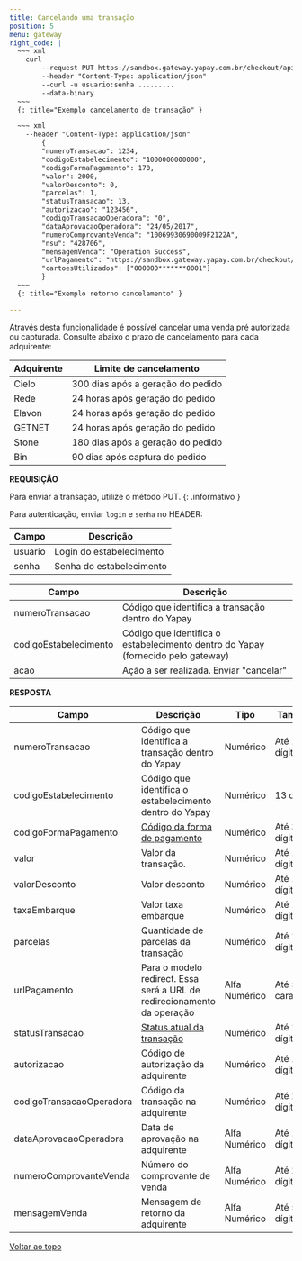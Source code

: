 ```yaml
---
title: Cancelando uma transação
position: 5
menu: gateway
right_code: |
  ~~~ xml
    curl
        --request PUT https://sandbox.gateway.yapay.com.br/checkout/api/v2/transacao/10000000000000/1234/cancelar
        --header "Content-Type: application/json"
        --curl -u usuario:senha .........
        --data-binary
  ~~~
  {: title="Exemplo cancelamento de transação" }

  ~~~ xml
    --header "Content-Type: application/json"
        {
        "numeroTransacao": 1234,
        "codigoEstabelecimento": "1000000000000",
        "codigoFormaPagamento": 170,
        "valor": 2000,
        "valorDesconto": 0,
        "parcelas": 1,
        "statusTransacao": 13,
        "autorizacao": "123456",
        "codigoTransacaoOperadora": "0",
        "dataAprovacaoOperadora": "24/05/2017",
        "numeroComprovanteVenda": "10069930690009F2122A",
        "nsu": "428706",
        "mensagemVenda": "Operation Success",
        "urlPagamento": "https://sandbox.gateway.yapay.com.br/checkout/PagamentoCielo/PagamentoCielo.do?cod=14956291484887110cf2a-9aeb-4b34-a869-1a61f0611b66",
        "cartoesUtilizados": ["000000*******0001"]
        }
  ~~~
  {: title="Exemplo retorno cancelamento" }

---
```



Através desta funcionalidade é possível cancelar uma venda pré autorizada ou capturada. Consulte abaixo o prazo de cancelamento para cada adquirente:

| Adquirente | Limite de cancelamento            |
|------------|-----------------------------------|
| Cielo      | 300 dias após a geração do pedido |
| Rede       | 24 horas após geração do pedido   |
| Elavon     | 24 horas após geração do pedido   |
| GETNET     | 24 horas após geração do pedido   |
| Stone      | 180 dias após a geração do pedido |
| Bin        | 90 dias após captura do pedido    |

**REQUISIÇÃO**

<i class="fa fa-info-circle" aria-hidden="true"></i> Para enviar a transação, utilize o método <span class="put">PUT</span>.
{: .informativo }

 Para autenticação, enviar `login` e `senha` no HEADER:

| Campo    | Descrição                |
|----------|--------------------------|
| usuario  | Login do estabelecimento |
| senha    | Senha do estabelecimento |


| Campo                 | Descrição                                                                            |
|-----------------------|--------------------------------------------------------------------------------------|
| numeroTransacao       | Código que identifica a transação dentro do Yapay                                 |
| codigoEstabelecimento | Código que identifica o estabelecimento dentro do Yapay (fornecido pelo gateway)  |
| acao                  | Ação a ser realizada. Enviar "cancelar"                                              |

**RESPOSTA**


| Campo                    | Descrição                                                                | Tipo          | Tamanho             |
|--------------------------|--------------------------------------------------------------------------|---------------|---------------------|
| numeroTransacao          | Código que identifica a transação dentro do Yapay                     | Numérico      | Até 19 dígitos      |
| codigoEstabelecimento    | Código que identifica o estabelecimento dentro do Yapay               | Numérico      | 13 dígitos          |
| codigoFormaPagamento     | <a href="/gateway/rest/codigos-da-api-rest/#forma-de-pagamento" target="_blank" class="linkPadraoVerde">Código da forma de pagamento</a>                                           | Numérico      | Até 3 dígitos       |
| valor                    | Valor da transação.                                                      | Numérico      | Até 10 dígitos      |
| valorDesconto            | Valor desconto                                                           | Numérico      | Até 10 dígitos      |
| taxaEmbarque             | Valor taxa embarque                                                      | Numérico      | Até 10 dígitos      |
| parcelas                 | Quantidade de parcelas da transação                                      | Numérico      | Até 2 dígitos       |
| urlPagamento             | Para o modelo redirect. Essa será a URL de redirecionamento da operação  | Alfa Numérico | Até 500 caracteres  |
| statusTransacao          | <a href="/gateway/rest/codigos-da-api-rest/#status-de-transacao" target="_blank" class="linkPadraoVerde">Status atual da transação</a>                                             | Numérico      | Até 2 dígitos       |
| autorizacao              | Código de autorização da adquirente                                      | Numérico      | Até 20 dígitos      |
| codigoTransacaoOperadora | Código da transação na adquirente                                        | Numérico      | Até 20 dígitos      |
| dataAprovacaoOperadora   | Data de aprovação na adquirente                                          | Alfa Numérico | Até 10 dígitos      |
| numeroComprovanteVenda   | Número do comprovante de venda                                           | Alfa Numérico | Até 20 dígitos      |
| mensagemVenda            | Mensagem de retorno da adquirente                                        | Alfa Numérico | Até 50 dígitos      |



<div class="voltar-ao-topo"><a href="#"><i class="fa fa-arrow-up" aria-hidden="true"></i>Voltar ao topo</a></div>